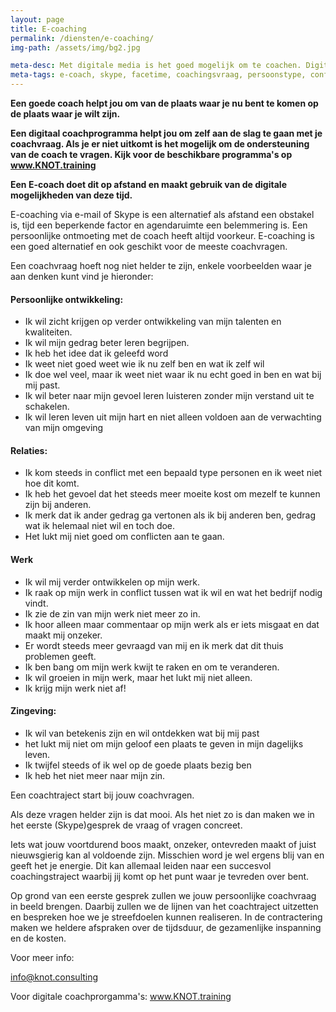 ```yaml
---
layout: page
title: E-coaching
permalink: /diensten/e-coaching/
img-path: /assets/img/bg2.jpg

meta-desc: Met digitale media is het goed mogelijk om te coachen. Digitale Coachprogramma's kunnen helpen om het onderwerp 
meta-tags: e-coach, skype, facetime, coachingsvraag, persoonstype, conflicten, ondersteuning, coachingstraject, streefdoelen, moderne coach, tijd als obstakel, talent, kwaliteiten, coachprogamma, digitaal
---
```


**Een goede coach helpt jou om van de plaats waar je nu bent te komen op de plaats waar je wilt zijn.** 

**Een digitaal coachprogramma helpt jou om zelf aan de slag te gaan met je coachvraag. Als je er niet uitkomt is het mogelijk om de ondersteuning van de coach te vragen. Kijk voor de beschikbare programma's op www.KNOT.training**

**Een E-coach doet dit op afstand en maakt gebruik van de digitale mogelijkheden van deze tijd.**

E-coaching via e-mail of Skype is een alternatief als afstand een obstakel is, tijd een beperkende factor en agendaruimte een belemmering is.
Een persoonlijke ontmoeting met de coach heeft altijd voorkeur. E-coaching is een goed alternatief en ook geschikt voor de meeste coachvragen.

Een coachvraag hoeft nog niet helder te zijn, enkele voorbeelden waar je aan denken kunt vind je hieronder:

#### Persoonlijke ontwikkeling:
- Ik wil zicht krijgen op verder ontwikkeling van mijn talenten en kwaliteiten.
- Ik wil mijn gedrag beter leren begrijpen.
- Ik heb het idee dat ik geleefd word
- Ik weet niet goed weet wie ik nu zelf ben en wat ik zelf wil
- Ik doe wel veel, maar ik weet niet waar ik nu echt goed in ben en wat bij mij past.
- Ik wil beter naar mijn gevoel leren luisteren zonder mijn verstand uit te schakelen.
- Ik wil leren leven uit mijn hart en niet alleen voldoen aan de verwachting van mijn omgeving

#### Relaties:
- Ik kom steeds in conflict met een bepaald type personen en ik weet niet hoe dit komt. 
- Ik heb het gevoel dat het steeds meer moeite kost om mezelf te kunnen zijn bij anderen.
- Ik merk dat ik ander gedrag ga vertonen als ik bij anderen ben, gedrag wat ik helemaal niet wil en toch doe.
- Het lukt mij niet goed om conflicten aan te gaan.

#### Werk
- Ik wil mij verder ontwikkelen op mijn werk.
- Ik raak op mijn werk in conflict tussen wat ik wil en wat het bedrijf nodig vindt.
- Ik zie de zin van mijn werk niet meer zo in.
- Ik hoor alleen maar commentaar op mijn werk als er iets misgaat en dat maakt mij onzeker.
- Er wordt steeds meer gevraagd van mij en ik merk dat dit thuis problemen geeft.
- Ik ben bang om mijn werk kwijt te raken en om te veranderen.
- Ik wil groeien in mijn werk, maar het lukt mij niet alleen.
- Ik krijg mijn werk niet af!

#### Zingeving:
- Ik wil van betekenis zijn en wil ontdekken wat bij mij past
- het lukt mij niet om mijn geloof een plaats te geven in mijn dagelijks leven.
- Ik twijfel steeds of ik wel op de goede plaats bezig ben
- Ik heb het niet meer naar mijn zin.

Een coachtraject start bij jouw coachvragen.

Als deze vragen helder zijn is dat mooi. Als het niet zo is dan maken we in het eerste (Skype)gesprek de vraag of vragen concreet.

Iets wat jouw voortdurend boos maakt, onzeker, ontevreden maakt of juist nieuwsgierig kan al voldoende zijn. Misschien word je wel ergens blij van en geeft het je energie. Dit kan allemaal leiden naar een succesvol coachingstraject waarbij jij komt op het punt waar je tevreden over bent.

Op grond van een eerste gesprek zullen we jouw persoonlijke coachvraag in beeld brengen. Daarbij zullen we de lijnen van het coachtraject uitzetten en bespreken hoe we je streefdoelen kunnen realiseren.
In de contractering maken we heldere afspraken over de tijdsduur, de gezamenlijke inspanning en de kosten.

Voor meer info:

info@knot.consulting

Voor digitale coachprorgamma's:
www.KNOT.training
